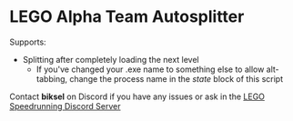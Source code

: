 # LEGO Alpha Team Autosplitter
Supports: 
- Splitting after completely loading the next level
    - If you've changed your .exe name to something else to allow alt-tabbing, change the process name in the *state* block of this script

Contact **biksel** on Discord if you have any issues or ask in the [LEGO Speedrunning Discord Server](https://discord.gg/YHYqrvcfRt)
